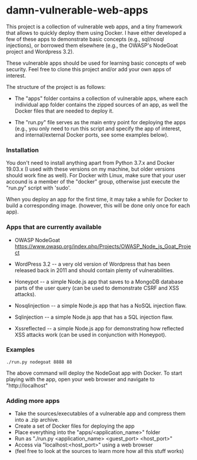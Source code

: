 # damn-vulnerable-web-apps

This project is a collection of vulnerable web apps, and a tiny framework that allows to quickly deploy them 
using Docker. I have either developed a few of these apps to demonstrate basic concepts (e.g., sql/nosql injections),
or borrowed them elsewhere (e.g., the OWASP's NodeGoat project and Wordpress 3.2).

These vulnerable apps should be used for learning basic concepts of web security. Feel free to clone this project 
and/or add your own apps of interest.

The structure of the project is as follows:
  - The "apps" folder contains a collection of vulnerable apps, where each 
    individual app folder contains the zipped sources of an app, as well
    the Docker files that are needed to deploy it.
  
  - The "run.py" file serves as the main entry point for deploying the apps
    (e.g., you only need to run this script and specify the app of interest,
    and internal/external Docker ports, see some examples below).
    
    
### Installation 

You don't need to install anything apart from Python 3.7.x and Docker 19.03.x (I used with these versions on my machine, but 
older versions should work fine as well). For Docker with Linux, make sure that your user accound is a member of the
"docker" group, otherwise just execute the "run.py" script with 'sudo'.

When you deploy an app for the first time, it may take a while for Docker to build a corresponding image.
(however, this will be done only once for each app).

### Apps that are currently available

- OWASP NodeGoat https://www.owasp.org/index.php/Projects/OWASP_Node_js_Goat_Project

- WordPress 3.2 
  -- a very old version of Wordpress that has been released back in 2011 and should contain plenty of vulnerabilities.
  
- Honeypot
  -- a simple Node.js app that saves to a MongoDB database parts of the user query (can be used to demonstrate CSRF 
  and XSS attacks).
 
- Nosqlinjection
  -- a simple Node.js app that has a NoSQL injection flaw.
  
- Sqlinjection
  -- a simple Node.js app that has a SQL injection flaw.
  
- Xssreflected
  -- a simple Node.js app for demonstrating how reflected XSS attacks work (can be used in conjunction with Honeypot).

### Examples

```
./run.py nodegoat 8888 88
```

The above command will deploy the NodeGoat app with Docker. To start playing with the app, open your web 
browser and navigate to "http://localhost"

### Adding more apps

- Take the sources/executables of a vulnerable app and compress them into a .zip archive.
- Create a set of Docker files for deploying the app
- Place everything into the "apps/<application_name>" folder
- Run as "./run.py <application_name> <guest_port> <host_port>"
- Access via "localhost:<host_port>" using a web browser
- (feel free to look at the sources to learn more how all this stuff works)
